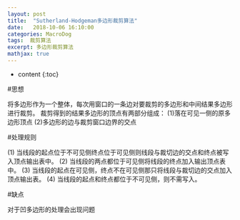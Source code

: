 ```yaml
---
layout: post
title:  "Sutherland-Hodgeman多边形裁剪算法"
date:   2018-10-06 16:10:00
categories: MacroDog
tags:  裁剪算法
excerpt: 多边形裁剪算法
mathjax: true
---
```

* content
{:toc}

#思想

将多边形作为一个整体，每次用窗口的一条边对要裁剪的多边形和中间结果多边形进行裁剪。
裁剪得到的结果多边形的顶点有两部分组成：
(1)落在可见一侧的原多边形顶点
(2)多边形的边与裁剪窗口边界的交点

#处理规则

(1) 当线段的起点位于不可见侧终点位于可见侧则线段与裁切边的交点和终点被写入顶点输出表中。
(2) 当线段的两点都位于可见侧将线段的终点加入输出顶点表中。
(3) 当线段的起点在可见侧，终点不在可见侧那只将线段与裁切边的交点加入顶点输出表。
(4) 当线段的起点和终点都位于不可见侧，则不需写入。

#缺点

对于凹多边形的处理会出现问题